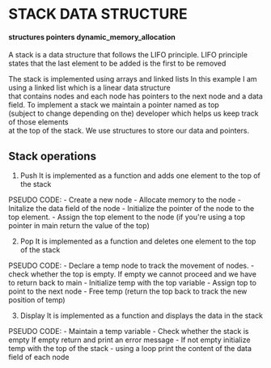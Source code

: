 # STACK DATA STRUCTURE
#### structures pointers dynamic_memory_allocation
A stack is a data structure that follows the LIFO principle.
LIFO principle states that the last element to be added is the first to be removed

The stack is implemented using arrays and linked lists
In this example I am using a linked list which is a linear data structure <br>
that contains nodes and each node has pointers to the next node and a data field.
To implement a stack we maintain a pointer named as top <br> 
(subject to change depending on the) developer which helps us keep track of those elements <br>
at the top of the stack.
We use structures to store our data and pointers.

## Stack operations

1. Push
It is implemented as a function and adds one element to the top of the stack

PSEUDO CODE:
    - Create a new node
    - Allocate memory to the node
    - Initalize the data field of the node
    - Initialize the pointer of the node to the top element.
    - Assign the top element to the node
    (if you're using a top pointer in main return the value of the top)

2. Pop
It is implemented as a function and deletes one element to the top of the stack

PSEUDO CODE:
    - Declare a temp node to track the movement of nodes.
    - check whether the top is empty.
    If empty we cannot proceed and we have to return back to main
    - Initialize temp with the top variable
    - Assign top to point to the next node
    - Free temp
     (return the top back to track the new position of temp)

3. Display
It is implemented as a function and displays the data in the stack

PSEUDO CODE:
    - Maintain a temp variable
    - Check whether the stack is empty
    If empty return and print an error message
    - If not empty initialize temp with the top of the stack
    - using a loop print the content of the data field of each node
